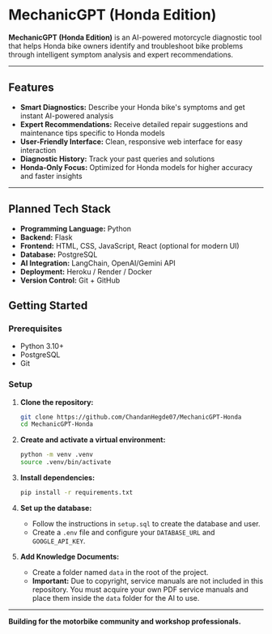 # MechanicGPT (Honda Edition)

**MechanicGPT (Honda Edition)** is an AI-powered motorcycle diagnostic tool that helps Honda bike owners identify and troubleshoot bike problems through intelligent symptom analysis and expert recommendations.

---

## Features

* **Smart Diagnostics:** Describe your Honda bike's symptoms and get instant AI-powered analysis
* **Expert Recommendations:** Receive detailed repair suggestions and maintenance tips specific to Honda models
* **User-Friendly Interface:** Clean, responsive web interface for easy interaction
* **Diagnostic History:** Track your past queries and solutions
* **Honda-Only Focus:** Optimized for Honda models for higher accuracy and faster insights

---

## Planned Tech Stack

* **Programming Language:** Python  
* **Backend:** Flask  
* **Frontend:** HTML, CSS, JavaScript, React (optional for modern UI)  
* **Database:** PostgreSQL  
* **AI Integration:** LangChain, OpenAI/Gemini API  
* **Deployment:** Heroku / Render / Docker  
* **Version Control:** Git + GitHub

## Getting Started

### Prerequisites

- Python 3.10+
- PostgreSQL
- Git

### Setup

1.  **Clone the repository:**
    ```bash
    git clone https://github.com/ChandanHegde07/MechanicGPT-Honda
    cd MechanicGPT-Honda
    ```

2.  **Create and activate a virtual environment:**
    ```bash
    python -m venv .venv
    source .venv/bin/activate
    ```

3.  **Install dependencies:**
    ```bash
    pip install -r requirements.txt
    ```

4.  **Set up the database:**
    -   Follow the instructions in `setup.sql` to create the database and user.
    -   Create a `.env` file and configure your `DATABASE_URL` and `GOOGLE_API_KEY`.

5.  **Add Knowledge Documents:**
    -   Create a folder named `data` in the root of the project.
    -   **Important:** Due to copyright, service manuals are not included in this repository. You must acquire your own PDF service manuals and place them inside the `data` folder for the AI to use.

---

**Building for the motorbike community and workshop professionals.**